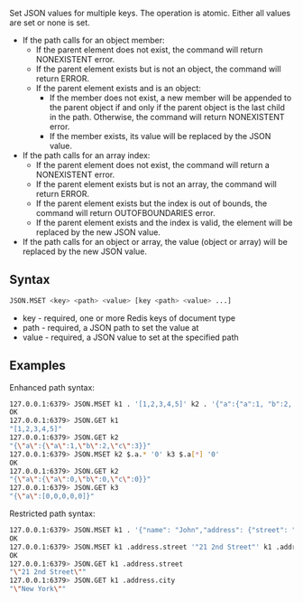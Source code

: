 Set JSON values for multiple keys. The operation is atomic. Either all values are set or none is set.

* If the path calls for an object member:
    * If the parent element does not exist, the command will return NONEXISTENT error.
    * If the parent element exists but is not an object, the command will return ERROR.
    * If the parent element exists and is an object:
        * If the member does not exist, a new member will be appended to the parent object if and only if the
        parent object is the last child in the path. Otherwise, the command will return NONEXISTENT error.
        * If the member exists, its value will be replaced by the JSON value.
* If the path calls for an array index:
    * If the parent element does not exist, the command will return a NONEXISTENT error.
    * If the parent element exists but is not an array, the command will return ERROR.
    * If the parent element exists but the index is out of bounds, the command will return OUTOFBOUNDARIES error.
    * If the parent element exists and the index is valid, the element will be replaced by the new JSON value.
* If the path calls for an object or array, the value (object or array) will be replaced by the new JSON value.

## Syntax

```bash
JSON.MSET <key> <path> <value> [key <path> <value> ...]
```

* key - required, one or more Redis keys of document type
* path - required, a JSON path to set the value at
* value - required, a JSON value to set at the specified path

## Examples

Enhanced path syntax:

```bash
127.0.0.1:6379> JSON.MSET k1 . '[1,2,3,4,5]' k2 . '{"a":{"a":1, "b":2, "c":3}}' k3 . '{"a": [1,2,3,4,5]}'
OK
127.0.0.1:6379> JSON.GET k1
"[1,2,3,4,5]"
127.0.0.1:6379> JSON.GET k2
"{\"a\":{\"a\":1,\"b\":2,\"c\":3}}"
127.0.0.1:6379> JSON.MSET k2 $.a.* '0' k3 $.a[*] '0'
OK
127.0.0.1:6379> JSON.GET k2
"{\"a\":{\"a\":0,\"b\":0,\"c\":0}}"
127.0.0.1:6379> JSON.GET k3
"{\"a\":[0,0,0,0,0]}"
```

Restricted path syntax:

```bash
127.0.0.1:6379> JSON.MSET k1 . '{"name": "John","address": {"street": "123 Main St","city": "Springfield"},"phones": ["555-1234","555-5678"]}'
OK
127.0.0.1:6379> JSON.MSET k1 .address.street '"21 2nd Street"' k1 .address.city '"New York"'
OK
127.0.0.1:6379> JSON.GET k1 .address.street
"\"21 2nd Street\""
127.0.0.1:6379> JSON.GET k1 .address.city
"\"New York\""

```

